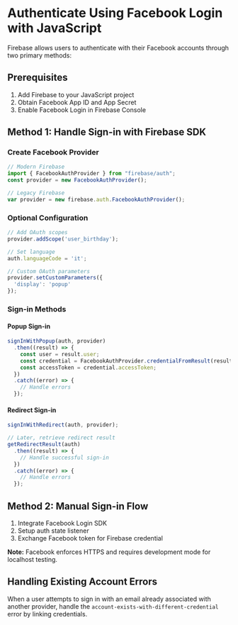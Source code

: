 # Authenticate Using Facebook Login with JavaScript

Firebase allows users to authenticate with their Facebook accounts through two primary methods:

## Prerequisites

1. Add Firebase to your JavaScript project
2. Obtain Facebook App ID and App Secret
3. Enable Facebook Login in Firebase Console

## Method 1: Handle Sign-in with Firebase SDK

### Create Facebook Provider

```javascript
// Modern Firebase
import { FacebookAuthProvider } from "firebase/auth";
const provider = new FacebookAuthProvider();

// Legacy Firebase
var provider = new firebase.auth.FacebookAuthProvider();
```

### Optional Configuration

```javascript
// Add OAuth scopes
provider.addScope('user_birthday');

// Set language
auth.languageCode = 'it';

// Custom OAuth parameters
provider.setCustomParameters({
  'display': 'popup'
});
```

### Sign-in Methods

#### Popup Sign-in

```javascript
signInWithPopup(auth, provider)
  .then((result) => {
    const user = result.user;
    const credential = FacebookAuthProvider.credentialFromResult(result);
    const accessToken = credential.accessToken;
  })
  .catch((error) => {
    // Handle errors
  });
```

#### Redirect Sign-in

```javascript
signInWithRedirect(auth, provider);

// Later, retrieve redirect result
getRedirectResult(auth)
  .then((result) => {
    // Handle successful sign-in
  })
  .catch((error) => {
    // Handle errors
  });
```

## Method 2: Manual Sign-in Flow

1. Integrate Facebook Login SDK
2. Setup auth state listener
3. Exchange Facebook token for Firebase credential

**Note:** Facebook enforces HTTPS and requires development mode for localhost testing.

## Handling Existing Account Errors

When a user attempts to sign in with an email already associated with another provider, handle the `account-exists-with-different-credential` error by linking credentials.
